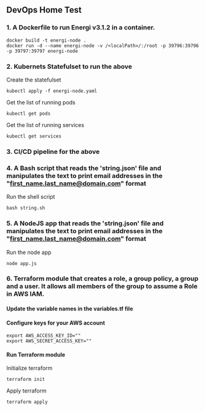 ## DevOps Home Test

### 1. A Dockerfile to run Energi v3.1.2 in a container.

    docker build -t energi-node .
    docker run -d --name energi-node -v /<localPath>/:/root -p 39796:39796 -p 39797:39797 energi-node

### 2. Kubernets Statefulset to run the above

Create the statefulset

    kubectl apply -f energi-node.yaml

Get the list of running pods

    kubectl get pods

Get the list of running services

    kubectl get services

### 3. CI/CD pipeline for the above

### 4. A Bash script that reads the 'string.json' file and manipulates the text to print email addresses in the "first_name.last_name@domain.com" format

Run the shell script

    bash string.sh

### 5. A NodeJS app that reads the 'string.json' file and manipulates the text to print email addresses in the "first_name.last_name@domain.com" format

Run the node app

    node app.js

### 6. Terraform module that creates a role, a group policy, a group and a user. It allows all members of the group to assume a Role in AWS IAM.

#### Update the variable names in the variables.tf file

#### Configure keys for your AWS account

    export AWS_ACCESS_KEY_ID=""
    export AWS_SECRET_ACCESS_KEY=""

#### Run Terraform module

Initialize terraform

    terraform init

Apply terraform

    terraform apply
